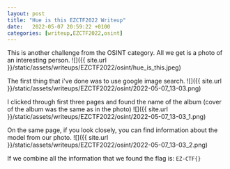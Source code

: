 ```yaml
---
layout: post
title: "Hue is this EZCTF2022 Writeup"
date:   2022-05-07 20:59:22 +0100
categories: [writeup,EZCTF2022,osint]
---
```


This is another challenge from the OSINT category.
All we get is a photo of an interesting person.
![]({{ site.url }}/static/assets/writeups/EZCTF2022/osint/hue_is_this.jpeg)

The first thing that i've done was to use google image search. 
![]({{ site.url }}/static/assets/writeups/EZCTF2022/osint/2022-05-07_13-03.png)

I clicked through first three pages and found the name of the album (cover of
the album was the same as in the photo)
![]({{ site.url }}/static/assets/writeups/EZCTF2022/osint/2022-05-07_13-03_1.png)

On the same page, if you look closely, you can find information about the model from 
our photo.
![]({{ site.url }}/static/assets/writeups/EZCTF2022/osint/2022-05-07_13-03_2.png)



If we combine all the information that we found the flag is:
```EZ-CTF{}```